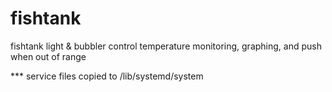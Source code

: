 # fishtank
fishtank light & bubbler control
temperature monitoring, graphing, and push when out of range


*** service files copied to /lib/systemd/system

